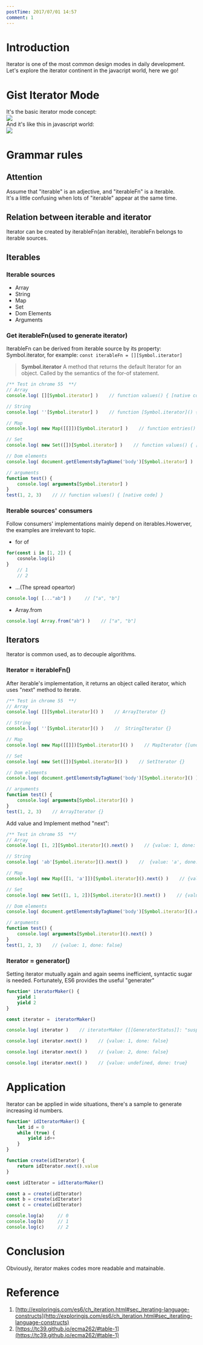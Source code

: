 ```yaml
---
postTime: 2017/07/01 14:57
comment: 1
---
```


# Introduction
Iterator is one of the most common design modes in daily development. Let's explore the iterator continent in the javacript world, here we go!


# Gist Iterator Mode
It's the basic iterator mode concept:   
![](https://sfault-image.b0.upaiyun.com/313/415/3134156573-59538bf9ed814_articlex)   
And it's like this in javascript world:   
![](https://sfault-image.b0.upaiyun.com/590/033/590033887-59538bd8a3857_articlex)    

# Grammar rules
## Attention
Assume that "iterable" is an adjective, and "iterableFn" is a iterable.  
It's a little confusing when lots of "iterable" appear at the same time.

## Relation between iterable and iterator
Iterator can be created by iterableFn(an iterable), iterableFn belongs to iterable sources.

## Iterables 
### Iterable sources
* Array
* String
* Map
* Set
* Dom Elements
* Arguments

### Get iterableFn(used to generate iterator)
IterableFn can be derived from iterable source by its property: Symbol.iterator, for example: `const iterableFn = [][Symbol.iterator]`
> **Symbol.iterator**
> A method that returns the default Iterator for an object. Called by the semantics of the for-of statement.

```js
/** Test in chrome 55  **/
// Array
console.log( [][Symbol.iterator] )    // function values() { [native code] }

// String
console.log( ''[Symbol.iterator] )    // function [Symbol.iterator]() { [native code] }

// Map
console.log( new Map([[]])[Symbol.iterator] )    // function entries() { [native code] }

// Set
console.log( new Set([])[Symbol.iterator] )    // function values() { [native code] }

// Dom elements
console.log( document.getElementsByTagName('body')[Symbol.iterator] )    // function values() { [native code] }

// arguments
function test() {
	console.log( arguments[Symbol.iterator] )
}
test(1, 2, 3)    // // function values() { [native code] }
```

### Iterable sources' consumers
Follow consumers' implementations mainly depend on iterables.Howerver, the examples are irrelevant to topic.
* for of
```js
for(const i in [1, 2]) {
    cosnole.log(i)
}     
    // 1
    // 2
```
* ...(The spread opeartor)
```js
console.log( [..."ab"] )     // ["a", "b"]
```
* Array.from
```js
console.log( Array.from("ab") )    // ["a", "b"]
```

## Iterators
Iterator is common used, as to decouple algorithms.
### Iterator = iterableFn()
After iterable's implementation, it returns an object called iterator, which uses "next" method to iterate.
```js
/** Test in chrome 55  **/
// Array
console.log( [][Symbol.iterator]() )    // ArrayIterator {}

// String
console.log( ''[Symbol.iterator]() )    //  StringIterator {}

// Map
console.log( new Map([[]])[Symbol.iterator]() )    // MapIterator {[undefined, undefined]}

// Set
console.log( new Set([])[Symbol.iterator]() )    // SetIterator {}

// Dom elements
console.log( document.getElementsByTagName('body')[Symbol.iterator]() )    // ArrayIterator {}

// arguments
function test() {
	console.log( arguments[Symbol.iterator]() )
}
test(1, 2, 3)    // ArrayIterator {}
```
Add value and Implement method "next":
```js
/** Test in chrome 55  **/
// Array
console.log( [1, 2][Symbol.iterator]().next() )    // {value: 1, done: false}

// String
console.log( 'ab'[Symbol.iterator]().next() )    //  {value: 'a', done: false}

// Map
console.log( new Map([[1, 'a']])[Symbol.iterator]().next() )    // {value: [1, 'a'], done: false}

// Set
console.log( new Set([1, 1, 2])[Symbol.iterator]().next() )    // {value1: , done: false}

// Dom elements
console.log( document.getElementsByTagName('body')[Symbol.iterator]().next() )    // {value: body(dom), done: false}

// arguments
function test() {
	console.log( arguments[Symbol.iterator]().next() )
}
test(1, 2, 3)    // {value: 1, done: false}
```

### Iterator = generator() 
Setting iterator mutually again and again seems inefficient, syntactic sugar is needed. Fortunately, ES6 provides the useful "generater"
```js
function* iteratorMaker() {
    yield 1
    yield 2
}

const iterator =  iteratorMaker()

console.log( iterator )    // iteratorMaker {[[GeneratorStatus]]: "suspended", [[GeneratorReceiver]]: Window, [[GeneratorLocation]]: Object}

console.log( iterator.next() )    // {value: 1, done: false}

console.log( iterator.next() )    // {value: 2, done: false}

console.log( iterator.next() )    // {value: undefined, done: true}
```


# Application
Iterator can be applied in wide situations, there's a sample to generate increasing id numbers.
```js
function* idIteratorMaker() {
    let id = 0
    while (true) {
    	yield id++
    }
}

function create(idIterator) {
	return idIterator.next().value
}

const idIterator = idIteratorMaker()

const a = create(idIterator)
const b = create(idIterator)
const c = create(idIterator)

console.log(a)     // 0
console.log(b)     // 1
console.log(c)     // 2
```


# Conclusion
Obviously, iterator makes codes more readable and matainable.  





# Reference
1. [http://exploringjs.com/es6/ch_iteration.html#sec_iterating-language-constructs](http://exploringjs.com/es6/ch_iteration.html#sec_iterating-language-constructs)  
2. [https://tc39.github.io/ecma262/#table-1](https://tc39.github.io/ecma262/#table-1)

